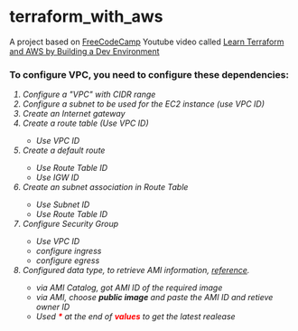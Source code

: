 # terraform_with_aws

<p>A project based on 
<a href="https://www.freecodecamp.org">FreeCodeCamp</a> 
Youtube video called 
<a href="https://www.freecodecamp.org/news/learn-terraform-and-aws-by-building-a-dev-environment/">Learn Terraform and AWS by Building a Dev Environment</a></p>


<h3>To configure VPC, you need to configure these dependencies:</h3>
<em>
<ol>
<li>Configure a "VPC" with CIDR range</li>
<li>Configure a subnet to be used for the EC2 instance (use VPC ID)</li>
<li>Create an Internet gateway</li>
<li>Create a route table (Use VPC ID)</li>
<ul>
    <li>Use VPC ID</li>
</ul>
<li>Create a default route</li>
<ul>
    <li>Use Route Table ID</li>
    <li>Use IGW ID</li>
</ul>
<li>Create an subnet association in Route Table</li>
<ul>
    <li>Use Subnet ID</li>
    <li>Use Route Table ID</li>
</ul>
<li>Configure Security Group</li>
<ul>
    <li>Use VPC ID</li>
    <li>configure ingress</li>
    <li>configure egress</li>
</ul>
<li>Configured data type, to retrieve AMI information, <a href="https://registry.terraform.io/providers/hashicorp/aws/latest/docs/data-sources/ami">reference</a>. </li>
<ul>
    <li>via AMI Catalog, got AMI ID of the required image</li>
    <li>via AMI, choose <strong>public image</strong> and paste the AMI ID and retieve owner ID</li>
    <li>Used <b style="color: red">*</b> at the end of <b style="color: red">values</b> to get the latest realease</li>
</ul>
</ul></ol></em>
